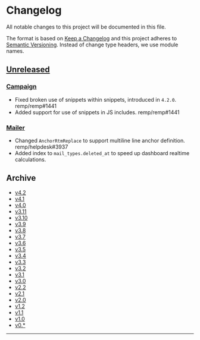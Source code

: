 # Changelog

All notable changes to this project will be documented in this file.

The format is based on [Keep a Changelog](http://keepachangelog.com/) and this project adheres to [Semantic Versioning](http://semver.org/). Instead of change type headers, we use module names.

## [Unreleased]

### [Campaign]

- Fixed broken use of snippets within snippets, introduced in `4.2.0`. remp/remp#1441
- Added support for use of snippets in JS includes. remp/remp#1441

### [Mailer]

- Changed `AnchorRtmReplace` to support multiline line anchor definition. remp/helpdesk#3937
- Added index to `mail_types.deleted_at` to speed up dashboard realtime calculations.


## Archive

- [v4.2](./changelogs/CHANGELOG-v4.2.md)
- [v4.1](./changelogs/CHANGELOG-v4.1.md)
- [v4.0](./changelogs/CHANGELOG-v4.0.md)
- [v3.11](./changelogs/CHANGELOG-v3.11.md)
- [v3.10](./changelogs/CHANGELOG-v3.10.md)
- [v3.9](./changelogs/CHANGELOG-v3.9.md)
- [v3.8](./changelogs/CHANGELOG-v3.8.md)
- [v3.7](./changelogs/CHANGELOG-v3.7.md)
- [v3.6](./changelogs/CHANGELOG-v3.6.md)
- [v3.5](./changelogs/CHANGELOG-v3.5.md)
- [v3.4](./changelogs/CHANGELOG-v3.4.md)
- [v3.3](./changelogs/CHANGELOG-v3.3.md)
- [v3.2](./changelogs/CHANGELOG-v3.2.md)
- [v3.1](./changelogs/CHANGELOG-v3.1.md)
- [v3.0](./changelogs/CHANGELOG-v3.0.md)
- [v2.2](./changelogs/CHANGELOG-v2.2.md)
- [v2.1](./changelogs/CHANGELOG-v2.1.md)
- [v2.0](./changelogs/CHANGELOG-v2.0.md)
- [v1.2](./changelogs/CHANGELOG-v1.2.md)
- [v1.1](./changelogs/CHANGELOG-v1.1.md)
- [v1.0](./changelogs/CHANGELOG-v1.0.md)
- [v0.*](./changelogs/CHANGELOG-v0.md)

---

[Beam]: https://github.com/remp2020/remp/tree/master/Beam
[Campaign]: https://github.com/remp2020/remp/tree/master/Campaign
[Mailer]: https://github.com/remp2020/remp/tree/master/Mailer
[Sso]: https://github.com/remp2020/remp/tree/master/Sso
[Segments]: https://github.com/remp2020/remp/tree/master/Beam/go/cmd/segments
[Tracker]: https://github.com/remp2020/remp/tree/master/Beam/go/cmd/tracker

[Unreleased]: https://github.com/remp2020/remp/compare/4.2.0...master
